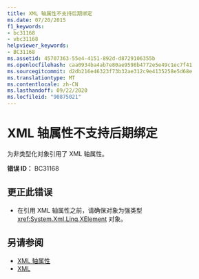 ```yaml
---
title: XML 轴属性不支持后期绑定
ms.date: 07/20/2015
f1_keywords:
- bc31168
- vbc31168
helpviewer_keywords:
- BC31168
ms.assetid: 45707363-55e4-4151-892d-d8729106355b
ms.openlocfilehash: caa0934ba4ab7e80ae9598b4772e5e49c1ec7f41
ms.sourcegitcommit: d2db216e46323f73b32ae312c9e4135258e5d68e
ms.translationtype: MT
ms.contentlocale: zh-CN
ms.lasthandoff: 09/22/2020
ms.locfileid: "90875021"
---
```

# <a name="xml-axis-properties-do-not-support-late-binding"></a>XML 轴属性不支持后期绑定

为非类型化对象引用了 XML 轴属性。  
  
 **错误 ID：** BC31168  
  
## <a name="to-correct-this-error"></a>更正此错误  
  
- 在引用 XML 轴属性之前，请确保对象为强类型 <xref:System.Xml.Linq.XElement> 对象。  
  
## <a name="see-also"></a>另请参阅

- [XML 轴属性](../xml-axis/index.md)
- [XML](../../programming-guide/language-features/xml/index.md)
